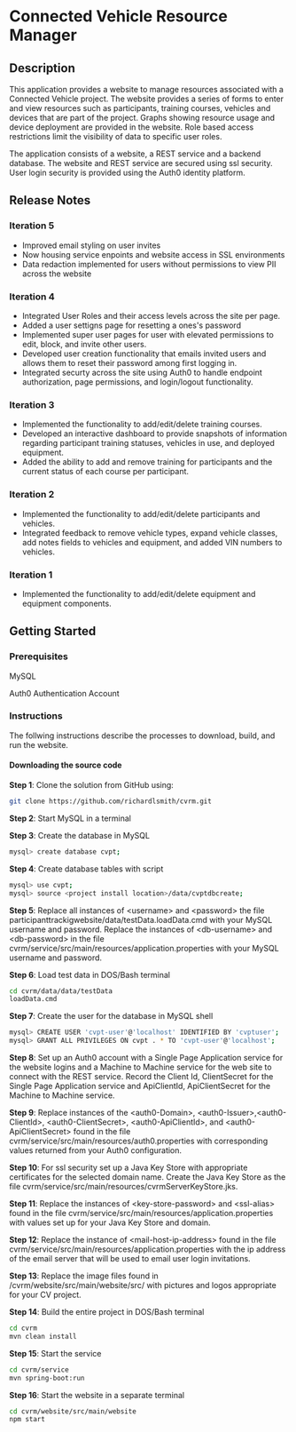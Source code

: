 # Connected Vehicle Resource Manager
## Description

This application provides a website to manage resources associated with a Connected Vehicle project. The website provides a series of forms to enter and view resources such as participants, training courses, vehicles and devices that are part of the project. Graphs showing resource usage and device deployment are provided in the website. Role based access restrictions limit the visibility of data to specific user roles. 

The application consists of a website, a REST service and a backend database. The website and REST service are secured using ssl security. User login security is provided using the Auth0 identity platform.

## Release Notes

### Iteration 5
- Improved email styling on user invites
- Now housing service enpoints and website access in SSL environments 
- Data redaction implemented for users without permissions to view PII across the website

### Iteration 4
- Integrated User Roles and their access levels across the site per page. 
- Added a user settigns page for resetting a ones's password
- Implemented super user pages for user with elevated permissions to edit, block, and invite other users.
- Developed user creation functionality that emails invited users and allows them to reset their password among first logging in. 
- Integrated securty across the site using Auth0 to handle endpoint authorization, page permissions, and login/logout functionality.

### Iteration 3
- Implemented the functionality to add/edit/delete training courses.
- Developed an interactive dashboard to provide snapshots of information regarding participant training statuses, vehicles in use, and deployed equipment. 
- Added the ability to add and remove training for participants and the current status of each course per participant.

### Iteration 2
- Implemented the functionality to add/edit/delete participants and vehicles.
- Integrated feedback to remove vehicle types, expand vehicle classes, add notes fields to vehicles and equipment, and added VIN numbers to vehicles. 

### Iteration 1
- Implemented the functionality to add/edit/delete equipment and equipment components.

## Getting Started

### Prerequisites
MySQL

Auth0 Authentication Account

### Instructions

The follwing instructions describe the processes to download, build, and run the website.

#### Downloading the source code

**Step 1**: Clone the solution from GitHub using:

```bash
git clone https://github.com/richardlsmith/cvrm.git
```

**Step 2**: Start MySQL in a terminal

**Step 3**: Create the database in MySQL

```bash
mysql> create database cvpt;
```

**Step 4**: Create database tables with script

```bash
mysql> use cvpt;
mysql> source <project install location>/data/cvptdbcreate;
```

**Step 5**: Replace all instances of &lt;username&gt; and &lt;password&gt; the file participanttrackigwebsite/data/testData.loadData.cmd with your MySQL username and password. 
Replace the instances of &lt;db-username&gt; and &lt;db-password&gt; in the file cvrm/service/src/main/resources/application.properties with your MySQL username and password.


**Step 6**: Load test data in DOS/Bash terminal
```bash
cd cvrm/data/data/testData
loadData.cmd
```

**Step 7**: Create the user for the database in MySQL shell

```bash
mysql> CREATE USER 'cvpt-user'@'localhost' IDENTIFIED BY 'cvptuser';
mysql> GRANT ALL PRIVILEGES ON cvpt . * TO 'cvpt-user'@'localhost';
```

**Step 8**: Set up an Auth0 account with a Single Page Application service for the website logins and a Machine to Machine service for the web site to connect with the REST service. Record the Client Id, ClientSecret for the Single Page Application service and ApiClientId, ApiClientSecret for the Machine to Machine service. 

**Step 9**: Replace instances of the &lt;auth0-Domain&gt;, &lt;auth0-Issuer&gt;,&lt;auth0-ClientId&gt;, &lt;auth0-ClientSecret&gt;, &lt;auth0-ApiClientId&gt;, and &lt;auth0-ApiClientSecret&gt; found in the file cvrm/service/src/main/resources/auth0.properties with corresponding values returned from your Auth0 configuration.

**Step 10**: For ssl security set up a Java Key Store with appropriate certificates for the selected domain name. Create the Java Key Store as the file cvrm/service/src/main/resources/cvrmServerKeyStore.jks. 

**Step 11**: Replace the instances of &lt;key-store-password&gt; and &lt;ssl-alias&gt; found in the file cvrm/service/src/main/resources/application.properties with values set up for your Java Key Store and domain. 

**Step 12**: Replace the instance of &lt;mail-host-ip-address&gt; found in the file cvrm/service/src/main/resources/application.properties with the ip address of the email server that will be used to email user login invitations.

**Step 13**: Replace the image files found in /cvrm/website/src/main/website/src/ with pictures and logos appropriate for your CV project.

**Step 14**: Build the entire project in DOS/Bash terminal

```bash
cd cvrm
mvn clean install
```

**Step 15**: Start the service

```bash
cd cvrm/service
mvn spring-boot:run
```

**Step 16**: Start the website in a separate terminal

```bash
cd cvrm/website/src/main/website
npm start
```




